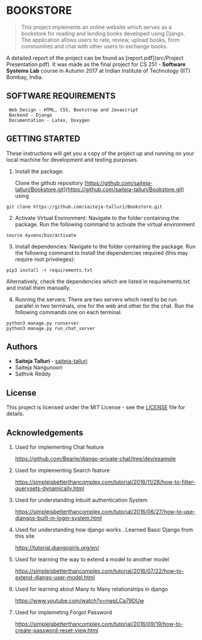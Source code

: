 # BOOKSTORE

> This project implements an online website which serves as a bookstore for reading and lending books developed using Django. The application allows users to rate, review, upload books, form communities and chat with other users to exchange books.

A detailed report of the project can be found as [report.pdf](src/Project Presentation.pdf). It was made as the final project for CS 251 - **Software Systems Lab** course in Autumn 2017 at Indian Institute of Technology (IIT) Bombay, India.

## SOFTWARE REQUIREMENTS
```
 Web Design - HTML, CSS, Bootstrap and Javascript
 Backend - Django
 Documentation - Latex, Doxygen
 ```

## GETTING STARTED

These instructions will get you a copy of the project up and running on your local machine for development and testing purposes.

1. Install the package:

   Clone the github repository [https://github.com/saiteja-talluri/Bookstore.git](https://github.com/saiteja-talluri/Bookstore.git) using
```
git clone https://github.com/saiteja-talluri/Bookstore.git
```
2. Activate Virtual Environment:  Navigate to the folder containing the package. Run the following command to activate 
the virtual environment

```
source myvenv/bin/activate
```
3. Install dependencies: Navigate to the folder containing the package. Run the following command to install the 
dependencies required (this may require root priveleges):

```
pip3 install -r requirements.txt
```
   Alternatively, check the dependencies which are listed in requirements.txt and install them manually.

4. Running the servers: There are two servers which need to be run parallel in two terminals, one for the web and
other for the chat. Run the following commands one on each terminal.

```
python3 manage.py runserver
python3 manage.py run_chat_server
```

## Authors

* **Saiteja Talluri** - [saiteja-talluri](https://github.com/saiteja-talluri)
* Saiteja Nangunoori
* Sathvik Reddy


## License

This project is licensed under the MIT License - see the [LICENSE](LICENSE) file for details.

## Acknowledgements

 1. Used for implementing Chat feature

    https://github.com/Bearle/django-private-chat/tree/dev/example

 2. Used​ ​for​ ​implementing​ ​Search​ ​feature

    https://simpleisbetterthancomplex.com/tutorial/2016/11/28/how-to-filter-querysets-dynamically.html

 3. Used​ ​for​ ​understanding​ ​Inbuilt​ ​authentication​ ​System

    https://simpleisbetterthancomplex.com/tutorial/2016/06/27/how-to-use-djangos-built-in-login-system.html

 4. Used​ ​for​ ​understanding​ ​how​ ​django​ ​works​ ​.​ ​Learned​ ​Basic​ ​Django from​ ​this​ ​site

    https://tutorial.djangogirls.org/en/

 5. Used​ ​for​ ​learning​ ​the​ ​way​ ​to​ ​extend​ ​a​ ​model​ ​to​ ​another​ ​model

    https://simpleisbetterthancomplex.com/tutorial/2016/07/22/how-to-extend-django-user-model.html

 6. Used​ ​for​ ​learning​ ​about​ ​Many​ ​to​ ​Many​ ​relationships​ ​in​ ​django

    https://www.youtube.com/watch?v=nwpLCa79DUw

 7. Used​ ​for​ ​implemeting​ ​Forgot​ ​Password

    https://simpleisbetterthancomplex.com/tutorial/2016/09/19/how-to-create-password-reset-view.html
